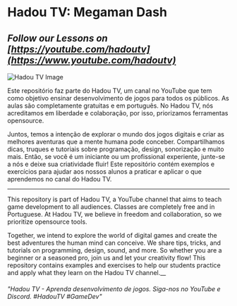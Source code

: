 # Hadou TV: Megaman Dash
## _Follow our Lessons on [https://youtube.com/hadoutv](https://www.youtube.com/hadoutv)_

![Hadou TV Image](https://github.com/hadougamer/hadoutv/blob/main/resources/hadoutv-sample-screen.png)

Este repositório faz parte do Hadou TV, um canal no YouTube que tem como objetivo ensinar desenvolvimento de jogos para todos os públicos. As aulas são completamente gratuitas e em português. No Hadou TV, nós acreditamos em liberdade e colaboração, por isso, priorizamos ferramentas opensource.

Juntos, temos a intenção de explorar o mundo dos jogos digitais e criar as melhores aventuras que a mente humana pode conceber. Compartilhamos dicas, truques e tutoriais sobre programação, design, sonorização e muito mais. Então, se você é um iniciante ou um profissional experiente, junte-se a nós e deixe sua criatividade fluir! Este repositório contém exemplos e exercícios para ajudar aos nossos alunos a praticar e aplicar o que aprendemos no canal do Hadou TV.

---
This repository is part of Hadou TV, a YouTube channel that aims to teach game development to all audiences. Classes are completely free and in Portuguese. At Hadou TV, we believe in freedom and collaboration, so we prioritize opensource tools.

Together, we intend to explore the world of digital games and create the best adventures the human mind can conceive. We share tips, tricks, and tutorials on programming, design, sound, and more. So whether you are a beginner or a seasoned pro, join us and let your creativity flow! This repository contains examples and exercises to help our students practice and apply what they learn on the Hadou TV channel.__

###### "Hadou TV - Aprenda desenvolvimento de jogos. Siga-nos no YouTube e Discord. #HadouTV #GameDev"
